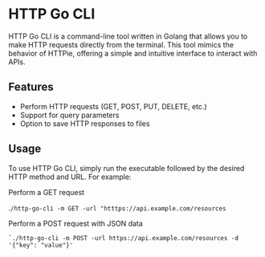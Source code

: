 # HTTP Go CLI

HTTP Go CLI is a command-line tool written in Golang that allows you to make HTTP requests directly from the terminal. This tool mimics the behavior of HTTPie, offering a simple and intuitive interface to interact with APIs.

## Features

- Perform HTTP requests (GET, POST, PUT, DELETE, etc.)
- Support for query parameters
- Option to save HTTP responses to files

## Usage

To use HTTP Go CLI, simply run the executable followed by the desired HTTP method and URL. For example:

Perform a GET request

.`/http-go-cli -m GET -url "htttps://api.example.com/resources`

Perform a POST request with JSON data

```
`./http-go-cli -m POST -url https://api.example.com/resources -d '{"key": "value"}'
```
